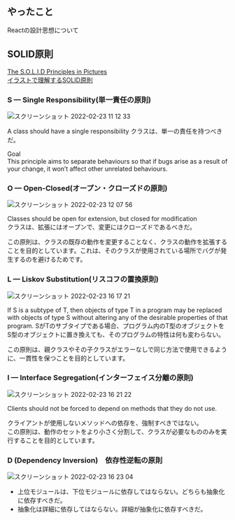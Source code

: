 ## やったこと
Reactの設計思想について

## SOLID原則
[The S.O.L.I.D Principles in Pictures](https://medium.com/backticks-tildes/the-s-o-l-i-d-principles-in-pictures-b34ce2f1e898)  
[イラストで理解するSOLID原則](https://qiita.com/baby-degu/items/d058a62f145235a0f007)  

### S — Single Responsibility(単一責任の原則)

![スクリーンショット 2022-02-23 11 12 33](https://user-images.githubusercontent.com/78260526/155251033-e23e0e13-7c5d-4de5-9878-bb5202356ebd.png)  

A class should have a single responsibility
クラスは、単一の責任を持つべきだ。


Goal  
This principle aims to separate behaviours so that if bugs arise as a result of your change, it won’t affect other unrelated behaviours.

### O — Open-Closed(オープン・クローズドの原則)  

![スクリーンショット 2022-02-23 12 07 56](https://user-images.githubusercontent.com/78260526/155255583-51bdf052-446b-46e8-9a94-baf76adfb932.png)  

Classes should be open for extension, but closed for modification  
クラスは、拡張にはオープンで、変更にはクローズドであるべきだ。

この原則は、クラスの既存の動作を変更することなく、クラスの動作を拡張することを目的としています。これは、そのクラスが使用されている場所でバグが発生するのを避けるためです。


### L — Liskov Substitution(リスコフの置換原則)  

![スクリーンショット 2022-02-23 16 17 21](https://user-images.githubusercontent.com/78260526/155275747-8fb9060b-b0f7-49d1-9c30-66eaf2d75c24.png)  

If S is a subtype of T, then objects of type T in a program may be replaced with objects of type S without altering any of the desirable properties of that program.
SがTのサブタイプである場合、プログラム内のT型のオブジェクトをS型のオブジェクトに置き換えても、そのプログラムの特性は何も変わらない。  

この原則は、親クラスやその子クラスがエラーなしで同じ方法で使用できるように、一貫性を保つことを目的としています。


### I — Interface Segregation(インターフェイス分離の原則)

![スクリーンショット 2022-02-23 16 21 22](https://user-images.githubusercontent.com/78260526/155276139-e792a6e1-43ef-401b-afb7-8355dc2c7b93.png)

Clients should not be forced to depend on methods that they do not use.  

クライアントが使用しないメソッドへの依存を、強制すべきではない。  
この原則は、動作のセットをより小さく分割して、クラスが必要なもののみを実行することを目的としています。


### D (Dependency Inversion)　依存性逆転の原則

![スクリーンショット 2022-02-23 16 23 04](https://user-images.githubusercontent.com/78260526/155276302-4c2f1724-1f65-4825-81dc-cc1fea3370ca.png)  

- 上位モジュールは、下位モジュールに依存してはならない。どちらも抽象化に依存すべきだ。
- 抽象化は詳細に依存してはならない。詳細が抽象化に依存すべきだ。






